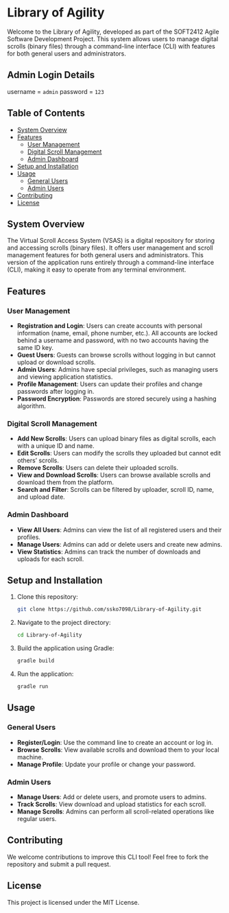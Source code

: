 # Library of Agility

Welcome to the Library of Agility, developed as part of the SOFT2412 Agile Software Development Project. This system allows users to manage digital scrolls (binary files) through a command-line interface (CLI) with features for both general users and administrators.

## Admin Login Details
username = `admin`
password = `123`

## Table of Contents
- [System Overview](#system-overview)
- [Features](#features)
  - [User Management](#user-management)
  - [Digital Scroll Management](#digital-scroll-management)
  - [Admin Dashboard](#admin-dashboard)
- [Setup and Installation](#setup-and-installation)
- [Usage](#usage)
  - [General Users](#general-users)
  - [Admin Users](#admin-users)
- [Contributing](#contributing)
- [License](#license)

## System Overview
The Virtual Scroll Access System (VSAS) is a digital repository for storing and accessing scrolls (binary files). It offers user management and scroll management features for both general users and administrators. This version of the application runs entirely through a command-line interface (CLI), making it easy to operate from any terminal environment.

## Features

### User Management
- **Registration and Login**: Users can create accounts with personal information (name, email, phone number, etc.). All accounts are locked behind a username and password, with no two accounts having the same ID key.
- **Guest Users**: Guests can browse scrolls without logging in but cannot upload or download scrolls.
- **Admin Users**: Admins have special privileges, such as managing users and viewing application statistics.
- **Profile Management**: Users can update their profiles and change passwords after logging in.
- **Password Encryption**: Passwords are stored securely using a hashing algorithm.

### Digital Scroll Management
- **Add New Scrolls**: Users can upload binary files as digital scrolls, each with a unique ID and name.
- **Edit Scrolls**: Users can modify the scrolls they uploaded but cannot edit others’ scrolls.
- **Remove Scrolls**: Users can delete their uploaded scrolls.
- **View and Download Scrolls**: Users can browse available scrolls and download them from the platform.
- **Search and Filter**: Scrolls can be filtered by uploader, scroll ID, name, and upload date.

### Admin Dashboard
- **View All Users**: Admins can view the list of all registered users and their profiles.
- **Manage Users**: Admins can add or delete users and create new admins.
- **View Statistics**: Admins can track the number of downloads and uploads for each scroll.

## Setup and Installation
1. Clone this repository:
   ```bash
   git clone https://github.com/ssko7098/Library-of-Agility.git
   ```
2. Navigate to the project directory:
   ```bash
   cd Library-of-Agility
   ```
3. Build the application using Gradle:
   ```bash
   gradle build
   ```
4. Run the application:
   ```bash
   gradle run
   ```

## Usage

### General Users
- **Register/Login**: Use the command line to create an account or log in.
- **Browse Scrolls**: View available scrolls and download them to your local machine.
- **Manage Profile**: Update your profile or change your password.

### Admin Users
- **Manage Users**: Add or delete users, and promote users to admins.
- **Track Scrolls**: View download and upload statistics for each scroll.
- **Manage Scrolls**: Admins can perform all scroll-related operations like regular users.

## Contributing
We welcome contributions to improve this CLI tool! Feel free to fork the repository and submit a pull request.

## License
This project is licensed under the MIT License.
